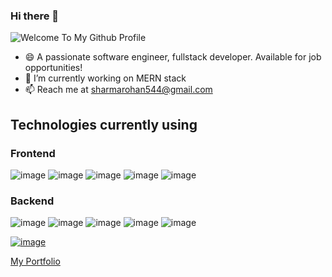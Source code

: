 ### Hi there 👋
![Welcome To My Github Profile](https://user-images.githubusercontent.com/38130791/155720247-d046c22b-9449-420b-aa46-03ade04beb9f.png)

<!--
**RohanVashisht003/RohanVashisht003** is a ✨ _special_ ✨ repository because its `README.md` (this file) appears on your GitHub profile.-->

- 😄 A passionate software engineer, fullstack developer. Available for job opportunities!
- 🔭 I’m currently working on MERN stack
- 📫 Reach me at sharmarohan544@gmail.com

## Technologies currently using
### Frontend
![image](https://user-images.githubusercontent.com/38130791/180477122-7b210a37-d403-459f-9d44-2837b60e4d0b.png) ![image](https://user-images.githubusercontent.com/38130791/180477167-5fec29d0-8bbe-48e4-815a-20ee8c99474a.png) ![image](https://user-images.githubusercontent.com/38130791/180477225-8ed73daa-ff61-4b3d-8fe5-987aaa4a3edd.png) ![image](https://user-images.githubusercontent.com/38130791/180477254-0975133f-b39d-4fbb-af64-108e551b6dd4.png) ![image](https://user-images.githubusercontent.com/38130791/180477282-509af2a0-5927-4391-9e22-62fd77bc2b77.png)
### Backend
![image](https://user-images.githubusercontent.com/38130791/180477309-14524c9d-94ab-4530-8b14-ac9f9190c067.png) ![image](https://user-images.githubusercontent.com/38130791/180477334-01718168-39c3-4c8d-8f2c-110996222958.png) ![image](https://user-images.githubusercontent.com/38130791/180477368-1e6ec71f-bb58-48a5-b3c6-8cec1f75c58f.png) ![image](https://user-images.githubusercontent.com/38130791/180477397-8ffe8709-d89e-4fc9-ada0-76ea86e25d72.png) ![image](https://user-images.githubusercontent.com/38130791/180477448-0c1aa985-2fc5-4a06-a312-0a26e7c46681.png)



[![image](https://user-images.githubusercontent.com/38130791/180478064-5b4d6bb6-4f9b-4666-8749-1519eb2435ea.png)](www.linkedin.com/in/rohan-sharma-937283167)

[My Portfolio](https://rohanvashisht003.github.io/my-portfolio/)

